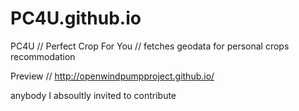 PC4U.github.io
===================

PC4U // Perfect Crop For You // fetches geodata for personal crops recommodation

Preview // http://openwindpumpproject.github.io/

anybody I absoultly invited to contribute
